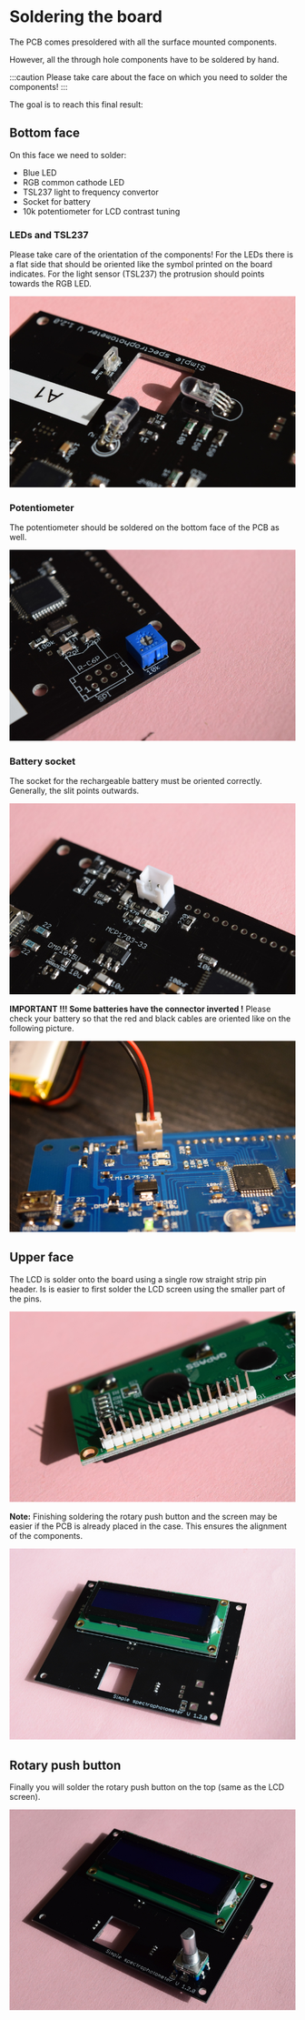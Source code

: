 # Soldering the board

The PCB comes presoldered with all the surface mounted components.

However, all the through hole components have to be soldered by hand.

:::caution
Please take care about the face on which you need to solder the components!
:::

The goal is to reach this final result:

## Bottom face

On this face we need to solder:

- Blue LED
- RGB common cathode LED
- TSL237 light to frequency convertor
- Socket for battery
- 10k potentiometer for LCD contrast tuning

### LEDs and TSL237

Please take care of the orientation of the components!
For the LEDs there is a flat side that should be oriented like the symbol printed on the board indicates.
For the light sensor (TSL237) the protrusion should points towards the RGB LED.

![solder-1.jpg](solder-1.jpg)

### Potentiometer

The potentiometer should be soldered on the bottom face of the PCB as well.

![solder-2.jpg](solder-2.jpg)

### Battery socket

The socket for the rechargeable battery must be oriented correctly. Generally, the slit points outwards.

![solder-3.jpg](solder-3.jpg)

**IMPORTANT !!! Some batteries have the connector inverted !** Please check your battery so that the red and black cables
are oriented like on the following picture.

![solder-3b.jpg](solder-3b.jpg)

## Upper face

The LCD is solder onto the board using a single row straight strip pin header. Is is easier to first solder the LCD screen using the smaller part of the pins.

![solder-4.jpg](solder-4.jpg)

**Note:** Finishing soldering the rotary push button and the screen may be easier if the PCB is already placed in the case. This ensures the alignment of the components.

![solder-5.jpg](solder-5.jpg)

## Rotary push button

Finally you will solder the rotary push button on the top (same as the LCD screen).

![solder-6.jpg](solder-6.jpg)
